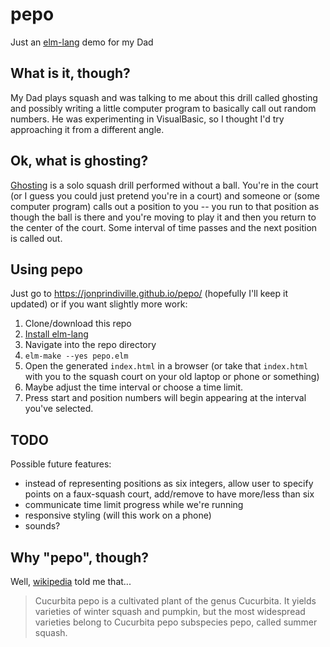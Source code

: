 # pepo

Just an [elm-lang](http://elm-lang.org/) demo for my Dad


## What is it, though?

My Dad plays squash and was talking to me about this drill called ghosting and
possibly writing a little computer program to basically call out random
numbers. He was experimenting in VisualBasic, so I thought I'd try approaching
it from a different angle.


## Ok, what is ghosting?

[Ghosting](https://www.google.com/search?q=squash+ghosting) is a solo squash
drill performed without a ball. You're in the court (or I guess you could just
pretend you're in a court) and someone or (some computer program) calls out a
position to you -- you run to that position as though the ball is there and
you're moving to play it and then you return to the center of the court. Some
interval of time passes and the next position is called out.


## Using pepo

Just go to https://jonprindiville.github.io/pepo/ (hopefully
I'll keep it updated) or if you want slightly more work:

1. Clone/download this repo
1. [Install elm-lang](https://guide.elm-lang.org/install.html)
1. Navigate into the repo directory
1. ``elm-make --yes pepo.elm``
1. Open the generated ``index.html`` in a browser (or take that ``index.html``
   with you to the squash court on your old laptop or phone or something)
1. Maybe adjust the time interval or choose a time limit.
1. Press start and position numbers will begin appearing at the interval you've
   selected.


## TODO

Possible future features:
- instead of representing positions as six integers, allow user to specify points
  on a faux-squash court, add/remove to have more/less than six
- communicate time limit progress while we're running
- responsive styling (will this work on a phone)
- sounds?


## Why "pepo", though?

Well, [wikipedia](https://en.wikipedia.org/wiki/Cucurbita_pepo) told me that...

> Cucurbita pepo is a cultivated plant of the genus Cucurbita. It yields
> varieties of winter squash and pumpkin, but the most widespread varieties
> belong to Cucurbita pepo subspecies pepo, called summer squash.
